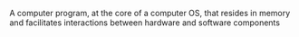 A computer program, at the core of a computer OS, that resides in memory and facilitates interactions between hardware and software components
